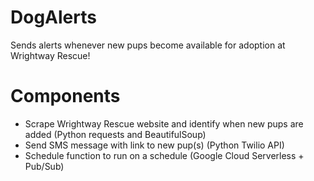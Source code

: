 # DogAlerts
Sends alerts whenever new pups become available for adoption at Wrightway Rescue!

# Components
* Scrape Wrightway Rescue website and identify when new pups are added (Python requests and BeautifulSoup)
* Send SMS message with link to new pup(s) (Python Twilio API)
* Schedule function to run on a schedule (Google Cloud Serverless + Pub/Sub)